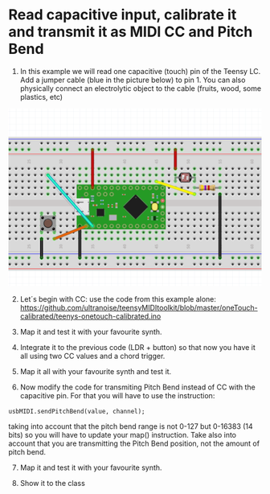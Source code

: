 # Read capacitive input, calibrate it and transmit it as MIDI CC and Pitch Bend

1) In this example we will read one capacitive (touch) pin of the Teensy LC. Add a jumper cable (blue in the picture below) to pin 1. You can also physically connect an electrolytic object to the cable (fruits, wood, some plastics, etc)

![alt text](teensy-onetouch-calibrated.png)

2) Let´s begin with CC: use the code from this example alone: https://github.com/ultranoise/teensyMIDItoolkit/blob/master/oneTouch-calibrated/teenys-onetouch-calibrated.ino

3) Map it and test it with your favourite synth.

4) Integrate it to the previous code (LDR + button) so that now you have it all using two CC values and a chord trigger. 

5) Map it all with your favourite synth and test it.

6) Now modify the code for transmiting Pitch Bend instead of CC with the capacitive pin. For that you will have to use the instruction:

```
usbMIDI.sendPitchBend(value, channel); 
```
taking into account that the pitch bend range is not 0-127 but 0-16383 (14 bits) so you will have to update your map() instruction. Take also into account that you are transmitting the Pitch Bend position, not the amount of pitch bend.

7) Map it and test it with your favourite synth.

8) Show it to the class
